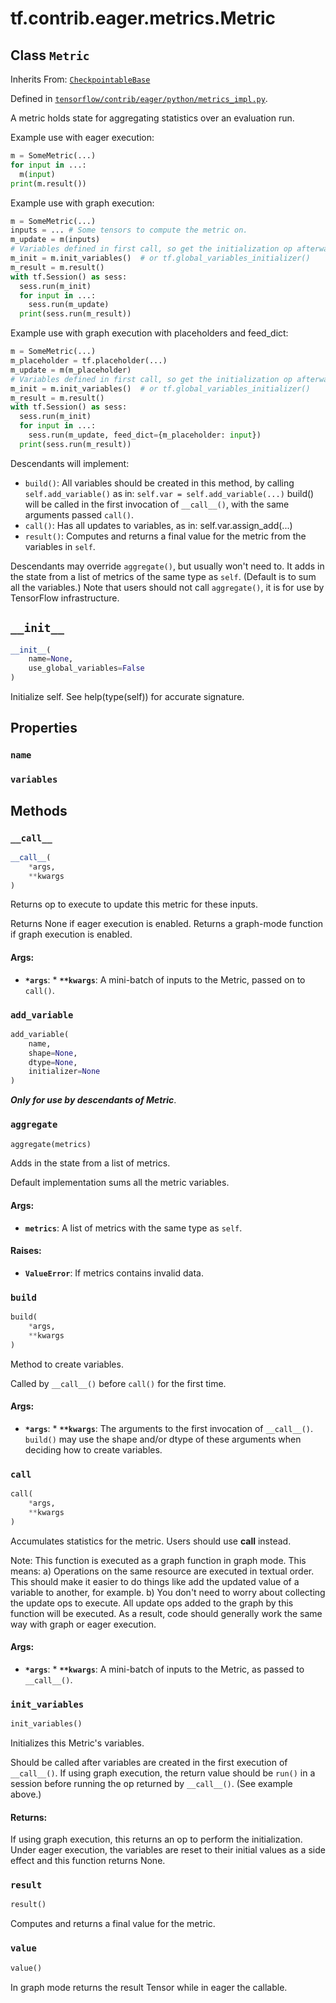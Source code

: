 <div itemscope itemtype="http://developers.google.com/ReferenceObject">
<meta itemprop="name" content="tf.contrib.eager.metrics.Metric" />
<meta itemprop="path" content="Stable" />
<meta itemprop="property" content="name"/>
<meta itemprop="property" content="variables"/>
<meta itemprop="property" content="__call__"/>
<meta itemprop="property" content="__init__"/>
<meta itemprop="property" content="add_variable"/>
<meta itemprop="property" content="aggregate"/>
<meta itemprop="property" content="build"/>
<meta itemprop="property" content="call"/>
<meta itemprop="property" content="init_variables"/>
<meta itemprop="property" content="result"/>
<meta itemprop="property" content="value"/>
</div>

# tf.contrib.eager.metrics.Metric

## Class `Metric`

Inherits From: [`CheckpointableBase`](../../../../tf/contrib/checkpoint/CheckpointableBase.md)



Defined in [`tensorflow/contrib/eager/python/metrics_impl.py`](https://www.tensorflow.org/code/tensorflow/contrib/eager/python/metrics_impl.py).

A metric holds state for aggregating statistics over an evaluation run.

Example use with eager execution:

```python
m = SomeMetric(...)
for input in ...:
  m(input)
print(m.result())
```

Example use with graph execution:

```python
m = SomeMetric(...)
inputs = ... # Some tensors to compute the metric on.
m_update = m(inputs)
# Variables defined in first call, so get the initialization op afterwards.
m_init = m.init_variables()  # or tf.global_variables_initializer()
m_result = m.result()
with tf.Session() as sess:
  sess.run(m_init)
  for input in ...:
    sess.run(m_update)
  print(sess.run(m_result))
```
Example use with graph execution with placeholders and feed_dict:
```python
m = SomeMetric(...)
m_placeholder = tf.placeholder(...)
m_update = m(m_placeholder)
# Variables defined in first call, so get the initialization op afterwards.
m_init = m.init_variables()  # or tf.global_variables_initializer()
m_result = m.result()
with tf.Session() as sess:
  sess.run(m_init)
  for input in ...:
    sess.run(m_update, feed_dict={m_placeholder: input})
  print(sess.run(m_result))
```

Descendants will implement:
* `build()`: All variables should be created in this method, by calling
  `self.add_variable()` as in: `self.var = self.add_variable(...)`
  build() will be called in the first invocation of `__call__()`, with
  the same arguments passed `call()`.
* `call()`: Has all updates to variables, as in:
    self.var.assign_add(...)
* `result()`: Computes and returns a final value for the metric
  from the variables in `self`.

Descendants may override `aggregate()`, but usually won't need to.  It
adds in the state from a list of metrics of the same type as `self`.
(Default is to sum all the variables.) Note that users should not call
`aggregate()`, it is for use by TensorFlow infrastructure.

<h2 id="__init__"><code>__init__</code></h2>

``` python
__init__(
    name=None,
    use_global_variables=False
)
```

Initialize self.  See help(type(self)) for accurate signature.



## Properties

<h3 id="name"><code>name</code></h3>



<h3 id="variables"><code>variables</code></h3>





## Methods

<h3 id="__call__"><code>__call__</code></h3>

``` python
__call__(
    *args,
    **kwargs
)
```

Returns op to execute to update this metric for these inputs.

Returns None if eager execution is enabled.
Returns a graph-mode function if graph execution is enabled.

#### Args:

* <b>`*args`</b>: * <b>`**kwargs`</b>: A mini-batch of inputs to the Metric, passed on to `call()`.

<h3 id="add_variable"><code>add_variable</code></h3>

``` python
add_variable(
    name,
    shape=None,
    dtype=None,
    initializer=None
)
```

***Only for use by descendants of Metric***.

<h3 id="aggregate"><code>aggregate</code></h3>

``` python
aggregate(metrics)
```

Adds in the state from a list of metrics.

Default implementation sums all the metric variables.

#### Args:

* <b>`metrics`</b>: A list of metrics with the same type as `self`.


#### Raises:

* <b>`ValueError`</b>: If metrics contains invalid data.

<h3 id="build"><code>build</code></h3>

``` python
build(
    *args,
    **kwargs
)
```

Method to create variables.

Called by `__call__()` before `call()` for the first time.

#### Args:

* <b>`*args`</b>: * <b>`**kwargs`</b>: The arguments to the first invocation of `__call__()`.
   `build()` may use the shape and/or dtype of these arguments
   when deciding how to create variables.

<h3 id="call"><code>call</code></h3>

``` python
call(
    *args,
    **kwargs
)
```

Accumulates statistics for the metric. Users should use __call__ instead.

Note: This function is executed as a graph function in graph mode.
This means:
a) Operations on the same resource are executed in textual order.
   This should make it easier to do things like add the updated
   value of a variable to another, for example.
b) You don't need to worry about collecting the update ops to execute.
   All update ops added to the graph by this function will be executed.
As a result, code should generally work the same way with graph or
eager execution.

#### Args:

* <b>`*args`</b>: * <b>`**kwargs`</b>: A mini-batch of inputs to the Metric, as passed to
    `__call__()`.

<h3 id="init_variables"><code>init_variables</code></h3>

``` python
init_variables()
```

Initializes this Metric's variables.

Should be called after variables are created in the first execution
of `__call__()`. If using graph execution, the return value should be
`run()` in a session before running the op returned by `__call__()`.
(See example above.)

#### Returns:

If using graph execution, this returns an op to perform the
initialization. Under eager execution, the variables are reset to their
initial values as a side effect and this function returns None.

<h3 id="result"><code>result</code></h3>

``` python
result()
```

Computes and returns a final value for the metric.

<h3 id="value"><code>value</code></h3>

``` python
value()
```

In graph mode returns the result Tensor while in eager the callable.



